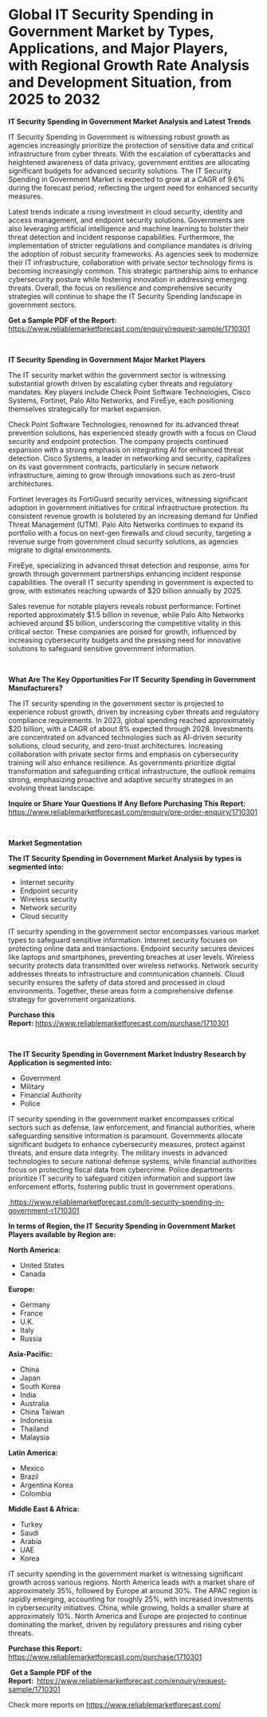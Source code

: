 <p><h1>Global IT Security Spending in Government Market by Types, Applications, and Major Players, with Regional Growth Rate Analysis and Development Situation, from 2025 to 2032</h1></p><p><strong>IT Security Spending in Government Market Analysis and Latest Trends</strong></p>
<p><p>IT Security Spending in Government is witnessing robust growth as agencies increasingly prioritize the protection of sensitive data and critical infrastructure from cyber threats. With the escalation of cyberattacks and heightened awareness of data privacy, government entities are allocating significant budgets for advanced security solutions. The IT Security Spending in Government Market is expected to grow at a CAGR of 9.6% during the forecast period, reflecting the urgent need for enhanced security measures.</p><p>Latest trends indicate a rising investment in cloud security, identity and access management, and endpoint security solutions. Governments are also leveraging artificial intelligence and machine learning to bolster their threat detection and incident response capabilities. Furthermore, the implementation of stricter regulations and compliance mandates is driving the adoption of robust security frameworks. As agencies seek to modernize their IT infrastructure, collaboration with private sector technology firms is becoming increasingly common. This strategic partnership aims to enhance cybersecurity posture while fostering innovation in addressing emerging threats. Overall, the focus on resilience and comprehensive security strategies will continue to shape the IT Security Spending landscape in government sectors.</p></p>
<p><strong>Get a Sample PDF of the Report:&nbsp;</strong> <a href="https://www.reliablemarketforecast.com/enquiry/request-sample/1710301?utm_campaign=2456&utm_medium=2&utm_source=Github&utm_content=ia&utm_term=27032025&utm_id=it-security-spending-in-government">https://www.reliablemarketforecast.com/enquiry/request-sample/1710301</a></p>
<p>&nbsp;</p>
<p><strong>IT Security Spending in Government Major Market Players</strong></p>
<p><p>The IT security market within the government sector is witnessing substantial growth driven by escalating cyber threats and regulatory mandates. Key players include Check Point Software Technologies, Cisco Systems, Fortinet, Palo Alto Networks, and FireEye, each positioning themselves strategically for market expansion.</p><p>Check Point Software Technologies, renowned for its advanced threat prevention solutions, has experienced steady growth with a focus on Cloud security and endpoint protection. The company projects continued expansion with a strong emphasis on integrating AI for enhanced threat detection. Cisco Systems, a leader in networking and security, capitalizes on its vast government contracts, particularly in secure network infrastructure, aiming to grow through innovations such as zero-trust architectures.</p><p>Fortinet leverages its FortiGuard security services, witnessing significant adoption in government initiatives for critical infrastructure protection. Its consistent revenue growth is bolstered by an increasing demand for Unified Threat Management (UTM). Palo Alto Networks continues to expand its portfolio with a focus on next-gen firewalls and cloud security, targeting a revenue surge from government cloud security solutions, as agencies migrate to digital environments.</p><p>FireEye, specializing in advanced threat detection and response, aims for growth through government partnerships enhancing incident response capabilities. The overall IT security spending in government is expected to grow, with estimates reaching upwards of $20 billion annually by 2025.</p><p>Sales revenue for notable players reveals robust performance: Fortinet reported approximately $1.5 billion in revenue, while Palo Alto Networks achieved around $5 billion, underscoring the competitive vitality in this critical sector. These companies are poised for growth, influenced by increasing cybersecurity budgets and the pressing need for innovative solutions to safeguard sensitive government information.</p></p>
<p>&nbsp;</p>
<p><strong>What Are The Key Opportunities For IT Security Spending in Government Manufacturers?</strong></p>
<p><p>The IT security spending in the government sector is projected to experience robust growth, driven by increasing cyber threats and regulatory compliance requirements. In 2023, global spending reached approximately $20 billion, with a CAGR of about 8% expected through 2028. Investments are concentrated on advanced technologies such as AI-driven security solutions, cloud security, and zero-trust architectures. Increasing collaboration with private sector firms and emphasis on cybersecurity training will also enhance resilience. As governments prioritize digital transformation and safeguarding critical infrastructure, the outlook remains strong, emphasizing proactive and adaptive security strategies in an evolving threat landscape.</p></p>
<p><strong>Inquire or Share Your Questions If Any Before Purchasing This Report:</strong> <a href="https://www.reliablemarketforecast.com/enquiry/pre-order-enquiry/1710301?utm_campaign=2456&utm_medium=2&utm_source=Github&utm_content=ia&utm_term=27032025&utm_id=it-security-spending-in-government">https://www.reliablemarketforecast.com/enquiry/pre-order-enquiry/1710301</a></p>
<p>&nbsp;</p>
<p><strong>Market Segmentation</strong></p>
<p><strong>The IT Security Spending in Government Market Analysis by types is segmented into:</strong></p>
<p><ul><li>Internet security</li><li>Endpoint security</li><li>Wireless security</li><li>Network security</li><li>Cloud security</li></ul></p>
<p><p>IT security spending in the government sector encompasses various market types to safeguard sensitive information. Internet security focuses on protecting online data and transactions. Endpoint security secures devices like laptops and smartphones, preventing breaches at user levels. Wireless security protects data transmitted over wireless networks. Network security addresses threats to infrastructure and communication channels. Cloud security ensures the safety of data stored and processed in cloud environments. Together, these areas form a comprehensive defense strategy for government organizations.</p></p>
<p><strong>Purchase this Report:&nbsp;</strong><a href="https://www.reliablemarketforecast.com/purchase/1710301?utm_campaign=2456&utm_medium=2&utm_source=Github&utm_content=ia&utm_term=27032025&utm_id=it-security-spending-in-government">https://www.reliablemarketforecast.com/purchase/1710301</a></p>
<p>&nbsp;</p>
<p><strong>The IT Security Spending in Government Market Industry Research by Application is segmented into:</strong></p>
<p><ul><li>Government</li><li>Military</li><li>Financial Authority</li><li>Police</li></ul></p>
<p><p>IT security spending in the government market encompasses critical sectors such as defense, law enforcement, and financial authorities, where safeguarding sensitive information is paramount. Governments allocate significant budgets to enhance cybersecurity measures, protect against threats, and ensure data integrity. The military invests in advanced technologies to secure national defense systems, while financial authorities focus on protecting fiscal data from cybercrime. Police departments prioritize IT security to safeguard citizen information and support law enforcement efforts, fostering public trust in government operations.</p></p>
<p><a href="https://www.reliablemarketforecast.com/it-security-spending-in-government-r1710301?utm_campaign=2456&utm_medium=2&utm_source=Github&utm_content=ia&utm_term=27032025&utm_id=it-security-spending-in-government">&nbsp;https://www.reliablemarketforecast.com/it-security-spending-in-government-r1710301</a></p>
<p><strong>In terms of Region, the IT Security Spending in Government Market Players available by Region are:</strong></p>
<p>
    <p> <strong> North America: </strong>
        <ul>
            <li>United States</li>
            <li>Canada</li>
        </ul>
        </p> 
    <p> <strong> Europe: </strong>
        <ul>
            <li>Germany</li>
            <li>France</li>
            <li>U.K.</li>
            <li>Italy</li>
            <li>Russia</li>
        </ul>
        </p> 
    <p> <strong> Asia-Pacific: </strong>
        <ul>
            <li>China</li>
            <li>Japan</li>
            <li>South Korea</li>
            <li>India</li>
            <li>Australia</li>
            <li>China Taiwan</li>
            <li>Indonesia</li>
            <li>Thailand</li>
            <li>Malaysia</li>
        </ul>
        </p> 
    <p> <strong> Latin America: </strong>
        <ul>
            <li>Mexico</li>
            <li>Brazil</li>
            <li>Argentina Korea</li>
            <li>Colombia</li>
        </ul>
        </p> 
    <p> <strong> Middle East & Africa: </strong>
        <ul>
            <li>Turkey</li>
            <li>Saudi</li>
            <li>Arabia</li>
            <li>UAE</li>
            <li>Korea</li>
        </ul>
    </p>
    </p>
<p><p>IT security spending in the government market is witnessing significant growth across various regions. North America leads with a market share of approximately 35%, followed by Europe at around 30%. The APAC region is rapidly emerging, accounting for roughly 25%, with increased investments in cybersecurity initiatives. China, while growing, holds a smaller share at approximately 10%. North America and Europe are projected to continue dominating the market, driven by regulatory pressures and rising cyber threats.</p></p>
<p><strong>Purchase this Report: </strong><a href="https://www.reliablemarketforecast.com/purchase/1710301?utm_campaign=2456&utm_medium=2&utm_source=Github&utm_content=ia&utm_term=27032025&utm_id=it-security-spending-in-government">https://www.reliablemarketforecast.com/purchase/1710301</a></p>
<p>&nbsp;<strong>Get a Sample PDF of the Report:&nbsp;&nbsp;</strong><a href="https://www.reliablemarketforecast.com/enquiry/request-sample/1710301?utm_campaign=2456&utm_medium=2&utm_source=Github&utm_content=ia&utm_term=27032025&utm_id=it-security-spending-in-government">https://www.reliablemarketforecast.com/enquiry/request-sample/1710301</a></p>
<p><strong></strong></p>
<p>Check more reports on <a href="https://www.reliablemarketforecast.com/?utm_campaign=2456&utm_medium=2&utm_source=Github&utm_content=ia&utm_term=27032025&utm_id=it-security-spending-in-government">https://www.reliablemarketforecast.com/</a></p>